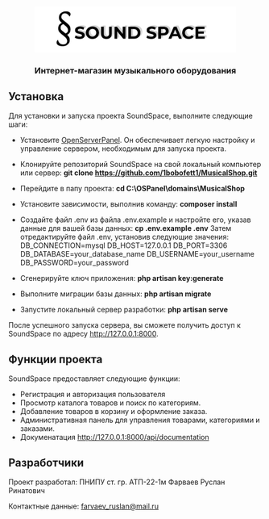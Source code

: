 <p align="center"><a href="" target="_blank"><img src="./public/img/logo1.png" width="400" alt="SoundSpace Logo"></a></p>

<h3 align="center">Интернет-магазин музыкального оборудования</h3>

## Установка

Для установки и запуска проекта SoundSpace, выполните следующие шаги:

- Установите [OpenServerPanel](https://ospanel.io/). Он обеспечивает легкую настройку и управление сервером, необходимым для запуска проекта.

- Клонируйте репозиторий SoundSpace на свой локальный компьютер или сервер: 
  **git clone https://github.com/1bobofett1/MusicalShop.git**

- Перейдите в папу проекта: **cd C:\OSPanel\domains\MusicalShop**

- Установите зависимости, выполнив команду: **composer install**

- Создайте файл .env из файла .env.example и настройте его, указав данные для вашей базы данных: **cp .env.example .env**
Затем отредактируйте файл .env, установив следующие значения:
DB_CONNECTION=mysql
DB_HOST=127.0.0.1
DB_PORT=3306
DB_DATABASE=your_database_name
DB_USERNAME=your_username
DB_PASSWORD=your_password

- Сгенерируйте ключ приложения: **php artisan key:generate**

- Выполните миграции базы данных: **php artisan migrate**

- Запустите локальный сервер разработки: **php artisan serve**

После успешного запуска сервера, вы сможете получить доступ к SoundSpace по адресу http://127.0.0.1:8000.

## Функции проекта

SoundSpace предоставляет следующие функции:

- Регистрация и авторизация пользователя
- Просмотр каталога товаров и поиск по категориям.
- Добавление товаров в корзину и оформление заказа.
- Административная панель для управления товарами, категориями и заказами.
- Докуменатация http://127.0.0.1:8000/api/documentation


## Разработчики
Проект разработал: ПНИПУ ст. гр. АТП-22-1м Фарваев Руслан Ринатович

Контактные данные: farvaev_ruslan@mail.ru
